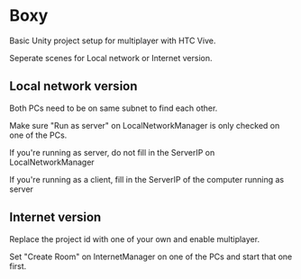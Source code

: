 # Boxy

Basic Unity project setup for multiplayer with HTC Vive.

Seperate scenes for Local network or Internet version.

## Local network version
Both PCs need to be on same subnet to find each other.

Make sure "Run as server" on LocalNetworkManager is only checked on one of the PCs.

If you're running as server, do not fill in the ServerIP on LocalNetworkManager

If you're running as a client, fill in the ServerIP of the computer running as server

## Internet version
Replace the project id with one of your own and enable multiplayer.

Set "Create Room" on InternetManager on one of the PCs and start that one first. 
